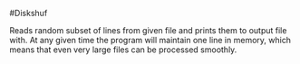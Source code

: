 #Diskshuf

Reads random subset of lines from given file and prints them to output file with. At any given time the program will maintain one line in memory, which means that even very large files can be processed smoothly.


